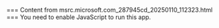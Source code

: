 === Content from msrc.microsoft.com_287945cd_20250110_112323.html ===
You need to enable JavaScript to run this app.
